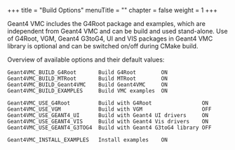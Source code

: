 +++
title = "Build Options"
menuTitle = ""
chapter = false
weight = 1
+++

Geant4 VMC includes the G4Root package and examples, which are independent from Geant4 VMC and can be build and used stand-alone. Use of G4Root, VGM, Geant4 G3toG4, UI and VIS packages in Geant4 VMC library is optional and can be switched on/off during CMake build.

Overview of available options and their default values:
```
Geant4VMC_BUILD_G4Root       Build G4Root        ON
Geant4VMC_BUILD_MTRoot       Build MTRoot        ON
Geant4VMC_BUILD_Geant4VMC    Build Geant4VMC     ON
Geant4VMC_BUILD_EXAMPLES     Build VMC examples  ON

Geant4VMC_USE_G4Root         Build with G4Root                ON
Geant4VMC_USE_VGM            Build with VGM                   OFF
Geant4VMC_USE_GEANT4_UI      Build with Geant4 UI drivers     ON
Geant4VMC_USE_GEANT4_VIS     Build with Geant4 Vis drivers    ON
Geant4VMC_USE_GEANT4_G3TOG4  Build with Geant4 G3toG4 library OFF

Geant4VMC_INSTALL_EXAMPLES   Install examples    ON
```
